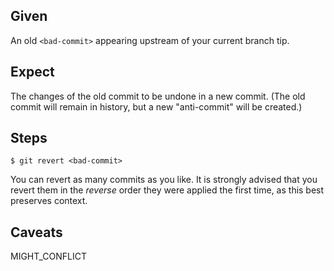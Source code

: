 ## Given

An old `<bad-commit>` appearing upstream of your current branch tip.

## Expect

The changes of the old commit to be undone in a new commit. (The old commit
will remain in history, but a new "anti-commit" will be created.)

## Steps

    $ git revert <bad-commit>

You can revert as many commits as you like. It is strongly advised that you
revert them in the *reverse* order they were applied the first time, as this
best preserves context.

## Caveats

MIGHT_CONFLICT
